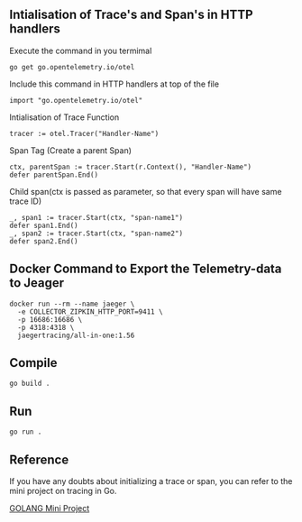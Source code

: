 
## Intialisation of Trace's and Span's in HTTP handlers

Execute the command in you termimal

```
go get go.opentelemetry.io/otel
```
Include this command in HTTP handlers at top of the file

```
import "go.opentelemetry.io/otel"
```

Intialisation of Trace Function

```
tracer := otel.Tracer("Handler-Name")
```

Span Tag (Create a parent Span)
```
ctx, parentSpan := tracer.Start(r.Context(), "Handler-Name")
defer parentSpan.End()
```

Child span(ctx is passed as parameter, so that every span will have same trace ID)
```
_, span1 := tracer.Start(ctx, "span-name1")
defer span1.End()
_, span2 := tracer.Start(ctx, "span-name2")
defer span2.End()
```

## Docker Command  to Export the Telemetry-data to Jeager

```
docker run --rm --name jaeger \
  -e COLLECTOR_ZIPKIN_HTTP_PORT=9411 \
  -p 16686:16686 \
  -p 4318:4318 \
  jaegertracing/all-in-one:1.56

```

## Compile 
```
go build .
```

## Run
```
go run .
```

## Reference 
If you have any doubts about initializing a trace or span, you can refer to the mini project on tracing in Go.

[GOLANG Mini Project](https://github.com/Guruvamshi14/GOLANG-Mini-Project-trace-Application)

